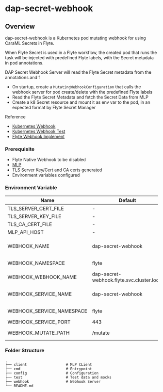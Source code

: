 # dap-secret-webhook

## Overview
dap-secret-webhook is a Kubernetes pod mutating webhook for using CaraML Secrets in Flyte.

When Flyte Secret is used in a Flyte workflow, the created pod that runs the task will be injected with predefined Flyte labels, with the Secret metadata in pod annotations.

DAP Secret Webhook Server will read the Flyte Secret metadata from the annotations and f
- On startup, create a `MutatingWebhookConfiguration` that calls the webhook server for pod create/delete with the predefined Flyte labels
- Read the Flyte Secret Metadata and fetch the Secret Data from MLP
- Create a k8 Secret resource and mount it as env var to the pod, in an expected format by Flyte Secret Manager

Reference  
- [Kubernetes Webhook](https://kubernetes.io/docs/reference/access-authn-authz/extensible-admission-controllers/)
- [Kubernetes Webhook Test](https://github.com/kubernetes/kubernetes/tree/release-1.24/test/images/agnhost/webhook)
- [Flyte Webhook Implement](https://github.com/flyteorg/flytepropeller/tree/master/pkg/webhook)

### Prerequisite 
- Flyte Native Webhook to be disabled
- [MLP](https://github.com/caraml-dev/mlp/tree/main)
- TLS Server Key/Cert and CA certs generated
- Environment variables configured

### Environment Variable
| Name                      | Default                                    | Description                                                                  |
|---------------------------|--------------------------------------------|------------------------------------------------------------------------------|
| TLS_SERVER_CERT_FILE      | -                                          | Server Cert                                                                  |
| TLS_SERVER_KEY_FILE       | -                                          | Server Key                                                                   |
| TLS_CA_CERT_FILE          | -                                          | CA Public Cert                                                               |
| MLP_API_HOST              | -                                          | MLP API Host                                                                 |
| WEBHOOK_NAME              | dap-secret-webhook                         | Name of the MutatingWebhookConfiguration resource                            |
| WEBHOOK_NAMESPACE         | flyte                                      | Namespace of the MutatingWebhookConfiguration                                |
| WEBHOOK_WEBHOOK_NAME      | dap-secret-webhook.flyte.svc.cluster.local | Name of the webhook to call. Needs to be qualified name                      |
| WEBHOOK_SERVICE_NAME      | dap-secret-webhook                         | Name of the service for the webhook to call when a request fulfill the rules |
| WEBHOOK_SERVICE_NAMESPACE | flyte                                      | Namespace of the service deployed in cluster                                 |
| WEBHOOK_SERVICE_PORT      | 443                                        | Port of the service                                                          |
| WEBHOOK_MUTATE_PATH       | /mutate                                    | Endpoint of the service to call for mutate function                          |

### Folder Structure
    .        
    ├── client                  # MLP CLient
    ├── cmd                     # Entrypoint
    ├── config                  # Configuration
    ├── test                    # Test data and mocks
    ├── webhook                 # Webhook Server
    └── README.md